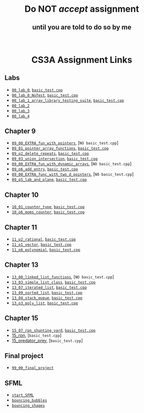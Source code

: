 # <p align="center">Do NOT _accept_ assignment </p>

## <p align="center">until you are told to do so by me</p>

<br/>

# <p align="center">CS3A Assignment Links</p>


## Labs

- [`00_lab_0`](), [`basic_test.cpp`](basic_tests/00_lab_0/basic_test.cpp)<br />
- [`00_lab_0_NoTest`](), [`basic_test.cpp`](basic_tests/00_lab_0/basic_test.cpp)<br />
- [`00_lab_1_array_library_testing_suite`](), [`basic_test.cpp`](basic_tests/00_lab_1/basic_test.cpp)<br />
- [`00_lab_2`]()<br/>
- [`00_lab_3`]()<br/>
- [`00_lab_4`]()<br/>

## Chapter 9

- [`09_00_EXTRA_fun_with_pointers`](), [`NO basic_test.cpp`]<br />
- [`09_01_pointer_array_functions`](), [`basic_test.cpp`](basic_tests/09_01_pointer_array_functions/basic_test.cpp)<br />
- [`09_p2_delete_repeats`](), [`basic_test.cpp`](basic_tests/09_p2_delete_repeats/basic_test.cpp)<br />
- [`09_03_union_intersection`](), [`basic_test.cpp`](basic_tests/09_03_union_intersection/basic_test.cpp)<br />
- [`09_00_EXTRA_fun_with_dynamic_arrays`](), [`NO basic_test.cpp`]<br />
- [`09_p6_add_entry`](), [`basic_test,cpp`](basic_tests/09_p6_add_entry/basic_test.cpp)<br />
- [`09_00_EXTRA_func_with_two_d_pointers`](), [`NO basic_test.cpp`]<br />
- [`09_p5_lab_and_plane`](), [`basic_test.cpp`](basic_tests/09_p5_lab_and_plane/basic_test.cpp)<br />


## Chapter 10

- [`10_01_counter_type`](), [`basic_test.cpp`](basic_tests/10_01_counter_type/basic_test.cpp)<br />
- [`10_p6_moms_counter`](), [`basic_test.cpp`](basic_tests/10_p6_moms_counter/basic_test.cpp)<br />


## Chapter 11

- [`11_p2_rational`](), [`basic_test.cpp`](basic_tests/11_p2_rational/basic_test.cpp)<br />
- [`11_p1_vector`](), [`basic_test.cpp`](basic_tests/11_p1_vector/basic_test.cpp)<br />
- [`11_p6_polynomial`](), [`basic_test.cpp`](basic_tests/11_p6_polynomial/basic_test.cpp)<br />


## Chapter 13

- [`13_00_linked_list_functions`](), [`NO basic_test.cpp`]<br />
- [`13_03_simple_list_class`](), [`basic_test.cpp`](basic_tests/13_03_simple_list_class/basic_test.cpp)<br />
- [`13_07_iterated_list`](), [`basic_test.cpp`](basic_tests/13_07_iterated_list/basic_test.cpp)<br />
- [`13_09_sorted_list`](), [`basic_test.cpp`](basic_tests/13_09_sorted_list/basic_test.cpp)<br />
- [`13_04_stack_queue`](), [`basic_test.cpp`](basic_tests/13_04_stack_queue/basic_test.cpp)<br />
- [`13_p3_poly_list`](), [`basic_test.cpp`](basic_tests/13_p3_poly_list/basic_test.cpp)<br />


## Chapter 15

- [`15_07_rpn_shunting_yard`](), [`basic_test.cpp`](basic_tests/15_07_rpn_shunting_yard/basic_test.cpp)<br />
- [15_rpn](), [`basic_test.cpp`]<br />
- [15_predator_prey](), [`basic_test.cpp`]<br />

## Final project

- [`99_00_final_project`]()<br />


## SFML

- [`start_SFML`]()<br />
- [`bouncing_bubbles`]()<br />
- [`bouncing_shapes`]()<br />
